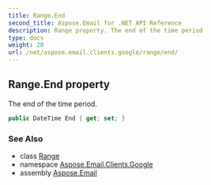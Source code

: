 ```yaml
---
title: Range.End
second_title: Aspose.Email for .NET API Reference
description: Range property. The end of the time period
type: docs
weight: 20
url: /net/aspose.email.clients.google/range/end/
---
```

## Range.End property

The end of the time period.

```csharp
public DateTime End { get; set; }
```

### See Also

* class [Range](../)
* namespace [Aspose.Email.Clients.Google](../../range/)
* assembly [Aspose.Email](../../../)


